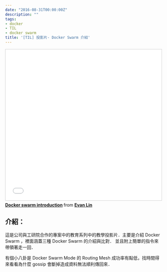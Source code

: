 ```yaml
---
date: "2016-08-31T00:00:00Z"
description: ""
tags:
- docker
- TIL
- docker swarm
title: '[TIL] 投影片- Docker Swarm 介紹'
---
```



<iframe src="//www.slideshare.net/slideshow/embed_code/key/H3yKsHvkLI7733" width="595" height="485" frameborder="0" marginwidth="0" marginheight="0" scrolling="no" style="border:1px solid #CCC; border-width:1px; margin-bottom:5px; max-width: 100%;" allowfullscreen> </iframe> <div style="margin-bottom:5px"> <strong> <a href="//www.slideshare.net/EvansLin/docker-swarm-introduction-65539840" title="Docker swarm introduction" target="_blank">Docker swarm introduction</a> </strong> from <strong><a href="//www.slideshare.net/EvansLin" target="_blank">Evan Lin</a></strong> </div>

## 介紹：

這是公司與工研院合作的專案中的教育系列中的教學投影片．主要是介紹 Docker Swarm ，裡面涵蓋三種 Docker Swarm 的介紹與比對． 並且附上簡單的指令來帶領著走一回．

有個小八卦是 Docker Swarm Mode 的 Routing Mesh 成功率有點低，找時間得來看看為什麼 gossip 會斷掉造成資料無法順利傳回來．